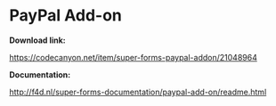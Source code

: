 # PayPal Add-on

**Download link:**

https://codecanyon.net/item/super-forms-paypal-addon/21048964


**Documentation:**

http://f4d.nl/super-forms-documentation/paypal-add-on/readme.html